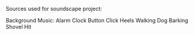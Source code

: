Sources used for soundscape project:

Background Music:
Alarm Clock
Button Click
Heels Walking
Dog Barking
Shovel Hit
